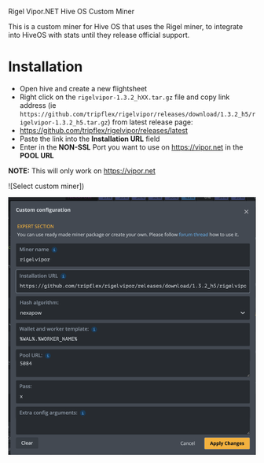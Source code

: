 Rigel Vipor.NET Hive OS Custom Miner

This is a custom miner for Hive OS that uses the Rigel miner, to integrate into HiveOS with stats until they release official support.

# Installation
- Open hive and create a new flightsheet
- Right click on the `rigelvipor-1.3.2_hXX.tar.gz` file and copy link address (ie `https://github.com/tripflex/rigelvipor/releases/download/1.3.2_h5/rigelvipor-1.3.2_h5.tar.gz`) from latest release page:
- https://github.com/tripflex/rigelvipor/releases/latest
- Paste the link into the **Installation URL** field
- Enter in the **NON-SSL** Port you want to use on https://vipor.net in the **POOL URL**

**NOTE:** This will only work on https://vipor.net

![Select custom miner])

![Create a new flightsheet](hive_custom_miner.png)

